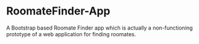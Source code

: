 # RoomateFinder-App
A Bootstrap based Roomate Finder app which is actually a non-functioning prototype of a web application for finding roomates.
